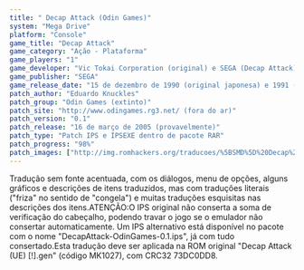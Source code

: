 ```yaml
---
title: " Decap Attack (Odin Games)"
system: "Mega Drive"
platform: "Console"
game_title: "Decap Attack"
game_category: "Ação - Plataforma"
game_players: "1"
game_developer: "Vic Tokai Corporation (original) e SEGA (Decap Attack)"
game_publisher: "SEGA"
game_release_date: "15 de dezembro de 1990 (original japonesa) e 1991 (americana e européia)"
patch_author: "Eduardo Knuckles"
patch_group: "Odin Games (extinto)"
patch_site: "http://www.odingames.rg3.net/ (fora do ar)"
patch_version: "0.1"
patch_release: "16 de março de 2005 (provavelmente)"
patch_type: "Patch IPS e IPSEXE dentro de pacote RAR"
patch_progress: "98%"
patch_images: ["http://img.romhackers.org/traducoes/%5BSMD%5D%20Decap%20Attack%20-%20Odin%20Games%20-%201.png","http://img.romhackers.org/traducoes/%5BSMD%5D%20Decap%20Attack%20-%20Odin%20Games%20-%202.png","http://img.romhackers.org/traducoes/%5BSMD%5D%20Decap%20Attack%20-%20Odin%20Games%20-%203.png"]
---
```

Tradução sem fonte acentuada, com os diálogos, menu de opções, alguns gráficos e descrições de itens traduzidos, mas com traduções literais ("friza" no sentido de "congela") e muitas traduções esquisitas nas descrições dos itens.ATENÇÃO:O IPS original não conserta a soma de verificação do cabeçalho, podendo travar o jogo se o emulador não consertar automaticamente. Um IPS alternativo está disponível no pacote com o nome "DecapAttack-OdinGames-0.1.ips", já com tudo consertado.Esta tradução deve ser aplicada na ROM original "Decap Attack (UE) [!].gen" (código MK1027), com CRC32 73DC0DD8.